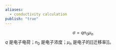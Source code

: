 ```yaml
---
aliases:
  - conductivity calculation
publish: "true"
---
```


$$
\sigma=qn_0\mu_n
$$
$q$ 是电子电荷；$n_0$ 是电子浓度；$\mu_n$ 是电子的[[迁移率]]。